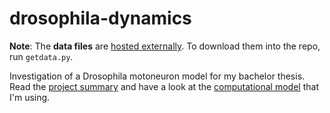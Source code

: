 # drosophila-dynamics

**Note**: The **data files** are [hosted externally](https://drive.google.com/folderview?id=0B2xSDxvcBl6KLWVTd0lLZ2E5Rmc&usp=sharing). To download them into the repo, run ```getdata.py```.

Investigation of a Drosophila motoneuron model for my bachelor thesis. Read the [project summary](https://docs.google.com/document/d/1zoD2yvlbuf-sQzyba8x2Pc5KclozJVjL9D2XXr4KO1E/edit?usp=sharing) and have a look at the [computational model](https://github.com/cengique/drosophila-aCC-L3-motoneuron-model) that I'm using. 